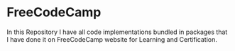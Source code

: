 # FreeCodeCamp
In this Repository I have all code implementations bundled in packages that I have done it on FreeCodeCamp website for Learning and Certification.
